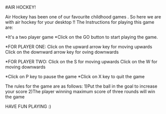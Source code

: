#AIR HOCKEY!

Air Hockey has been one of our favourite childhood games .
So here we are with air hockey for your desktop !!
The Instructions for playing this game are:

*It's a two player game
*Click on the GO button to start playing the game.

*FOR PLAYER ONE:
Click on the upward arrow key for moving upwards
Click on the downward arrow key for oving downwards

*FOR PLAYER TWO:
Click on the S for moving upwards
Click on the W for moving downwards

*Click on P key to pause the game
*Click on X key to quit the game

The rules for the game are as follows:
1)Put the ball in the goal to increase your score
2)The player winning maximum score of three rounds will win the game

HAVE FUN PLAYING :) 


